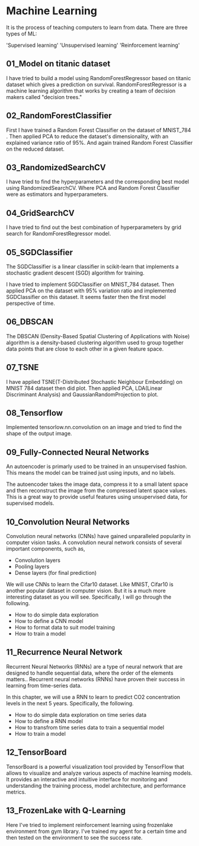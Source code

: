 # Machine Learning 
It is the process of teaching computers to learn from data.
There are three types of ML:

'Supervised learning'
'Unsupervised learning'
'Reinforcement learning'

## 01_Model on titanic dataset
I have tried to build a model using RandomForestRegressor based on titanic dataset which gives a prediction on survival. RandomForestRegressor is a machine learning algorithm that works by creating a team of decision makers called "decision trees." 


## 02_RandomForestClassifier
First I have trained a Random Forest Classifier on the dataset of MNIST_784 . Then applied PCA to reduce the dataset's dimensionality, with an explained variance ratio of 95%. And again trained Random Forest Classifier on the reduced dataset.


## 03_RandomizedSearchCV
I have tried to find the hyperparameters and the corresponding best model using RandomizedSearchCV. Where PCA and Random Forest Classifier were as estimators and hyperparameters.


## 04_GridSearchCV
I have tried to find out the best combination of hyperparameters by grid search for RandomForestRegressor model.


## 05_SGDClassifier
The SGDClassifier is a linear classifier in scikit-learn that implements a stochastic gradient descent (SGD) algorithm for training.

I have tried to implement SGDClassifier on MNIST_784 dataset. Then applied PCA on the dataset with 95% variation ratio and implemented SGDClassifier on this dataset. It seems faster then the first model perspective of time.


## 06_DBSCAN
The DBSCAN (Density-Based Spatial Clustering of Applications with Noise) algorithm is a density-based clustering algorithm used to group together data points that are close to each other in a given feature space.


## 07_TSNE
I have applied TSNE(T-Distributed Stochastic Neighbour Embedding) on MNIST 784 dataset then did plot. Then applied PCA, LDA(Linear Discriminant Analysis) and GaussianRandomProjection to plot.


## 08_Tensorflow
Implemented tensorlow.nn.convolution on an image and tried to find the shape of the output image.



## 09_Fully-Connected Neural Networks
An autoencoder is primarly used to be trained in an unsupervised fashion. This means the model can be trained just using inputs, and no labels. 

The autoencoder takes the image data, compress it to a small latent space and then reconstruct the image from the compressed latent space values. This is a great way to provide useful features using unsupervised data, for supervised models.



## 10_Convolution Neural Networks

Convolution neural networks (CNNs) have gained unparalleled popularity in computer vision tasks. A convolution neural network consists of several important components, such as,

* Convolution layers
* Pooling layers
* Dense layers (for final prediction)

We will use CNNs to learn the Cifar10 dataset. Like MNIST, Cifar10 is another popular dataset in computer vision. But it is a much more interesting dataset as you will see. Specifically, I will go through the following.

* How to do simple data exploration
* How to define a CNN model
* How to format data to suit model training
* How to train a model


## 11_Recurrence Neural Network
Recurrent Neural Networks (RNNs) are a type of neural network that are designed to handle sequential data, where the order of the elements matters.. Recurrent neural networks (RNNs) have proven their success in learning from time-series data.

In this chapter, we will use a RNN to learn to predict CO2 concentration levels in the next 5 years. Specifically, the following.

* How to do simple data exploration on time series data
* How to define a RNN model
* How to transfrom time series data to train a sequential model
* How to train a model


## 12_TensorBoard
TensorBoard is a powerful visualization tool provided by TensorFlow that allows to visualize and analyze various aspects of machine learning models. It provides an interactive and intuitive interface for monitoring and understanding the training process, model architecture, and performance metrics.


## 13_FrozenLake with Q-Learning
Here I've tried to implement reinforcement learning using frozenlake environment from gym library. I've trained my agent for a certain time and then tested on the environment to see the success rate. 